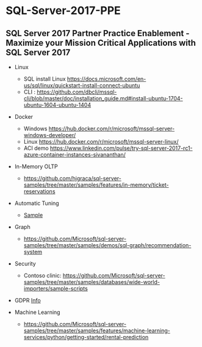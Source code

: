 # SQL-Server-2017-PPE
## SQL Server 2017 Partner Practice Enablement - Maximize your Mission Critical Applications with SQL Server 2017

* Linux
    * SQL install Linux https://docs.microsoft.com/en-us/sql/linux/quickstart-install-connect-ubuntu
    * CLI : https://github.com/dbcli/mssql-cli/blob/master/doc/installation_guide.md#install-ubuntu-1704-ubuntu-1604-ubuntu-1404
* Docker
    * Windows https://hub.docker.com/r/microsoft/mssql-server-windows-developer/ 
    * Linux https://hub.docker.com/r/microsoft/mssql-server-linux/ 
    * ACI demo https://www.linkedin.com/pulse/try-sql-server-2017-rc1-azure-container-instances-sivananthan/
* In-Memory OLTP
    * https://github.com/hjgraca/sql-server-samples/tree/master/samples/features/in-memory/ticket-reservations 
	 
* Automatic Tuning
    * 	[Sample](https://github.com/hjgraca/SQL-Server-2017-PPE/tree/master/In-Memory%20OLTP)
* Graph
    * https://github.com/Microsoft/sql-server-samples/tree/master/samples/demos/sql-graph/recommendation-system
* Security
    *  Contoso clinic:
		https://github.com/Microsoft/sql-server-samples/tree/master/samples/databases/wide-world-importers/sample-scripts
* GDPR
    [Info](teste)
* Machine Learning
    * https://github.com/Microsoft/sql-server-samples/tree/master/samples/features/machine-learning-services/python/getting-started/rental-prediction
